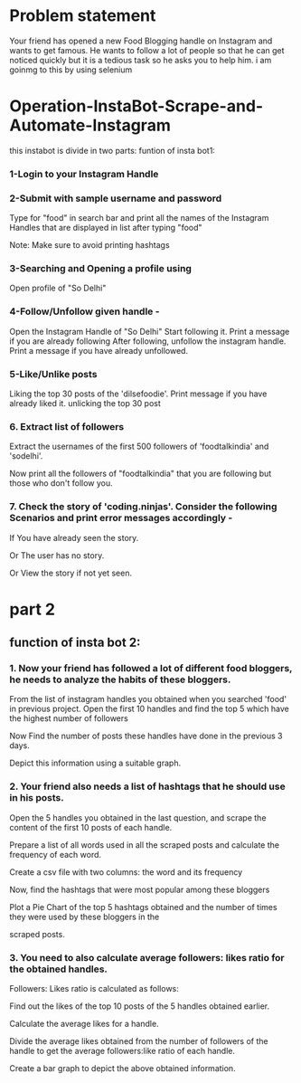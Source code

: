 # Problem statement
Your friend has opened a new Food Blogging handle on Instagram and wants to get famous. He wants to follow a lot of people so that he can get noticed quickly but it is a tedious task so he asks you to help him. 
i am goinmg to this by using selenium

# Operation-InstaBot-Scrape-and-Automate-Instagram
this instabot is divide in two parts:
funtion of insta bot1:
### 1-Login to your Instagram Handle

### 2-Submit with sample username and password
Type for "food" in search bar and print all the names of the Instagram Handles that are displayed in list after typing "food"

Note: Make sure to avoid printing hashtags

### 3-Searching and Opening a profile using
Open profile of "So Delhi"
### 4-Follow/Unfollow given handle -

Open the Instagram Handle of "So Delhi"
Start following it. Print a message if you are already following
After following, unfollow the instagram handle. Print a message if you have already unfollowed.
### 5-Like/Unlike posts
Liking the top 30 posts of the 'dilsefoodie'. Print message if you have already liked
 it.
unlicking the top 30 post
### 6. Extract list of followers

Extract the usernames of the first 500 followers of 'foodtalkindia' and 'sodelhi'.

Now print all the followers of "foodtalkindia" that you are following but those who don't follow you.

### 7. Check the story of 'coding.ninjas'. Consider the following Scenarios and print error messages accordingly -

If You have already seen the story.

Or The user has no story.


Or View the story if not yet seen.   


# part 2 
## function of insta bot 2:
### 1. Now your friend has followed a lot of different food bloggers, he needs to analyze the habits of these bloggers.

From the list of instagram handles you obtained when you searched 'food' in previous project. Open the first 10 handles and find the top 5 which have the highest number of followers

Now Find the number of posts these handles have done in the previous 3 days.

Depict this information using a suitable graph.

### 2. Your friend also needs a list of hashtags that he should use in his posts.

Open the 5 handles you obtained in the last question, and scrape the content of the first 10 posts of each handle.

Prepare a list of all words used in all the scraped posts and calculate the frequency of each word.

Create a csv file with two columns: the word and its frequency

Now, find the hashtags that were most popular among these bloggers

Plot a Pie Chart of the top 5 hashtags obtained and the number of times they were used by these bloggers in the

 scraped posts.
### 3. You need to also calculate average followers: likes ratio for the obtained handles.
Followers: Likes ratio is calculated as follows:

Find out the likes of the top 10 posts of the 5 handles obtained earlier.

Calculate the average likes for a handle.

Divide the average likes obtained from the number of followers of the handle to get the average followers:like ratio of each handle.

Create a bar graph to depict the above obtained information.

